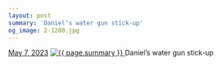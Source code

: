 ```yaml
---
layout: post
summary: 'Daniel’s water gun stick-up'
og_image: 2-1280.jpg
---
```


<p>
  <time>
    <a href="/2">May 7, 2023</a>
  </time>
  <a href="/2">
    <img src="{{ site.assets_url }}/2-640.jpg" srcset="{{ site.assets_url }}/2-320.jpg 320w, {{ site.assets_url }}/2-640.jpg 640w, {{ site.assets_url }}/2-960.jpg 960w, {{ site.assets_url }}/2-1280.jpg 1280w" sizes="(min-width: 700px) 50vw, calc(100vw - 2rem)" alt="{{ page.summary }}" />
  </a>
  <span>Daniel’s water gun stick-up</span>
</p>

